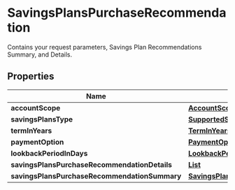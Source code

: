 

# SavingsPlansPurchaseRecommendation

Contains your request parameters, Savings Plan Recommendations Summary, and Details.

## Properties

| Name | Type | Description | Notes |
|------------ | ------------- | ------------- | -------------|
|**accountScope** | [**AccountScope**](AccountScope.md) |  |  [optional] |
|**savingsPlansType** | [**SupportedSavingsPlansType**](SupportedSavingsPlansType.md) |  |  [optional] |
|**termInYears** | [**TermInYears**](TermInYears.md) |  |  [optional] |
|**paymentOption** | [**PaymentOption**](PaymentOption.md) |  |  [optional] |
|**lookbackPeriodInDays** | [**LookbackPeriodInDays**](LookbackPeriodInDays.md) |  |  [optional] |
|**savingsPlansPurchaseRecommendationDetails** | [**List**](List.md) |  |  [optional] |
|**savingsPlansPurchaseRecommendationSummary** | [**SavingsPlansPurchaseRecommendationSavingsPlansPurchaseRecommendationSummary**](SavingsPlansPurchaseRecommendationSavingsPlansPurchaseRecommendationSummary.md) |  |  [optional] |



